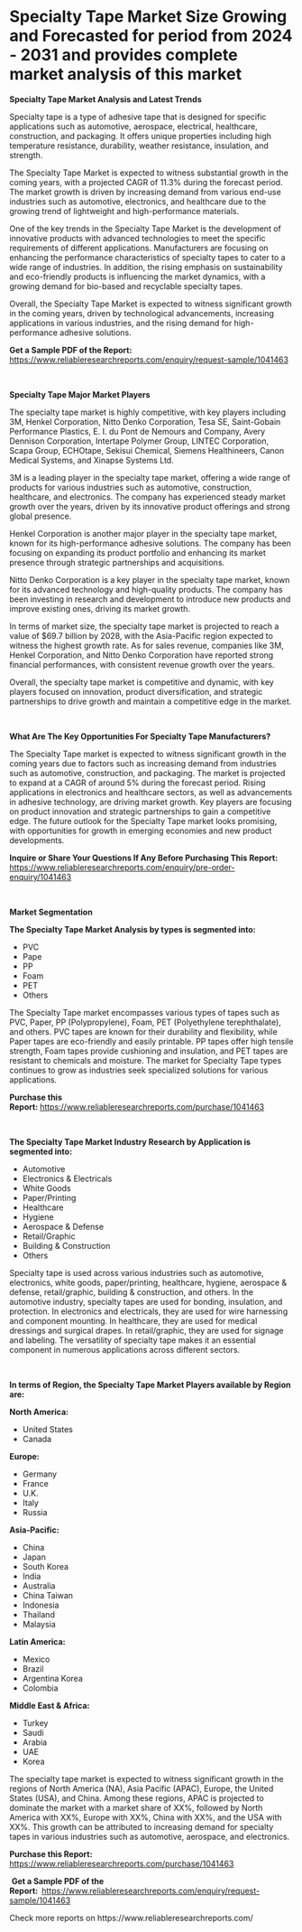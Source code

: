 <p><h1>Specialty Tape Market Size Growing and Forecasted for period from 2024 - 2031 and provides complete market analysis of this market</h1></p><p><strong>Specialty Tape Market Analysis and Latest Trends</strong></p>
<p><p>Specialty tape is a type of adhesive tape that is designed for specific applications such as automotive, aerospace, electrical, healthcare, construction, and packaging. It offers unique properties including high temperature resistance, durability, weather resistance, insulation, and strength.</p><p>The Specialty Tape Market is expected to witness substantial growth in the coming years, with a projected CAGR of 11.3% during the forecast period. The market growth is driven by increasing demand from various end-use industries such as automotive, electronics, and healthcare due to the growing trend of lightweight and high-performance materials.</p><p>One of the key trends in the Specialty Tape Market is the development of innovative products with advanced technologies to meet the specific requirements of different applications. Manufacturers are focusing on enhancing the performance characteristics of specialty tapes to cater to a wide range of industries. In addition, the rising emphasis on sustainability and eco-friendly products is influencing the market dynamics, with a growing demand for bio-based and recyclable specialty tapes.</p><p>Overall, the Specialty Tape Market is expected to witness significant growth in the coming years, driven by technological advancements, increasing applications in various industries, and the rising demand for high-performance adhesive solutions.</p></p>
<p><strong>Get a Sample PDF of the Report:&nbsp;</strong> <a href="https://www.reliableresearchreports.com/enquiry/request-sample/1041463">https://www.reliableresearchreports.com/enquiry/request-sample/1041463</a></p>
<p>&nbsp;</p>
<p><strong>Specialty Tape Major Market Players</strong></p>
<p><p>The specialty tape market is highly competitive, with key players including 3M, Henkel Corporation, Nitto Denko Corporation, Tesa SE, Saint-Gobain Performance Plastics, E. I. du Pont de Nemours and Company, Avery Dennison Corporation, Intertape Polymer Group, LINTEC Corporation, Scapa Group, ECHOtape, Sekisui Chemical, Siemens Healthineers, Canon Medical Systems, and Xinapse Systems Ltd.</p><p>3M is a leading player in the specialty tape market, offering a wide range of products for various industries such as automotive, construction, healthcare, and electronics. The company has experienced steady market growth over the years, driven by its innovative product offerings and strong global presence.</p><p>Henkel Corporation is another major player in the specialty tape market, known for its high-performance adhesive solutions. The company has been focusing on expanding its product portfolio and enhancing its market presence through strategic partnerships and acquisitions.</p><p>Nitto Denko Corporation is a key player in the specialty tape market, known for its advanced technology and high-quality products. The company has been investing in research and development to introduce new products and improve existing ones, driving its market growth.</p><p>In terms of market size, the specialty tape market is projected to reach a value of $69.7 billion by 2028, with the Asia-Pacific region expected to witness the highest growth rate. As for sales revenue, companies like 3M, Henkel Corporation, and Nitto Denko Corporation have reported strong financial performances, with consistent revenue growth over the years.</p><p>Overall, the specialty tape market is competitive and dynamic, with key players focused on innovation, product diversification, and strategic partnerships to drive growth and maintain a competitive edge in the market.</p></p>
<p>&nbsp;</p>
<p><strong>What Are The Key Opportunities For Specialty Tape Manufacturers?</strong></p>
<p><p>The Specialty Tape market is expected to witness significant growth in the coming years due to factors such as increasing demand from industries such as automotive, construction, and packaging. The market is projected to expand at a CAGR of around 5% during the forecast period. Rising applications in electronics and healthcare sectors, as well as advancements in adhesive technology, are driving market growth. Key players are focusing on product innovation and strategic partnerships to gain a competitive edge. The future outlook for the Specialty Tape market looks promising, with opportunities for growth in emerging economies and new product developments.</p></p>
<p><strong>Inquire or Share Your Questions If Any Before Purchasing This Report:</strong> <a href="https://www.reliableresearchreports.com/enquiry/pre-order-enquiry/1041463">https://www.reliableresearchreports.com/enquiry/pre-order-enquiry/1041463</a></p>
<p>&nbsp;</p>
<p><strong>Market Segmentation</strong></p>
<p><strong>The Specialty Tape Market Analysis by types is segmented into:</strong></p>
<p><ul><li>PVC</li><li>Pape</li><li>PP</li><li>Foam</li><li>PET</li><li>Others</li></ul></p>
<p><p>The Specialty Tape market encompasses various types of tapes such as PVC, Paper, PP (Polypropylene), Foam, PET (Polyethylene terephthalate), and others. PVC tapes are known for their durability and flexibility, while Paper tapes are eco-friendly and easily printable. PP tapes offer high tensile strength, Foam tapes provide cushioning and insulation, and PET tapes are resistant to chemicals and moisture. The market for Specialty Tape types continues to grow as industries seek specialized solutions for various applications.</p></p>
<p><strong>Purchase this Report:&nbsp;</strong><a href="https://www.reliableresearchreports.com/purchase/1041463">https://www.reliableresearchreports.com/purchase/1041463</a></p>
<p>&nbsp;</p>
<p><strong>The Specialty Tape Market Industry Research by Application is segmented into:</strong></p>
<p><ul><li>Automotive</li><li>Electronics & Electricals</li><li>White Goods</li><li>Paper/Printing</li><li>Healthcare</li><li>Hygiene</li><li>Aerospace & Defense</li><li>Retail/Graphic</li><li>Building & Construction</li><li>Others</li></ul></p>
<p><p>Specialty tape is used across various industries such as automotive, electronics, white goods, paper/printing, healthcare, hygiene, aerospace & defense, retail/graphic, building & construction, and others. In the automotive industry, specialty tapes are used for bonding, insulation, and protection. In electronics and electricals, they are used for wire harnessing and component mounting. In healthcare, they are used for medical dressings and surgical drapes. In retail/graphic, they are used for signage and labeling. The versatility of specialty tape makes it an essential component in numerous applications across different sectors.</p></p>
<p>&nbsp;</p>
<p><strong>In terms of Region, the Specialty Tape Market Players available by Region are:</strong></p>
<p>
    <p> <strong> North America: </strong>
        <ul>
            <li>United States</li>
            <li>Canada</li>
        </ul>
        </p> 
    <p> <strong> Europe: </strong>
        <ul>
            <li>Germany</li>
            <li>France</li>
            <li>U.K.</li>
            <li>Italy</li>
            <li>Russia</li>
        </ul>
        </p> 
    <p> <strong> Asia-Pacific: </strong>
        <ul>
            <li>China</li>
            <li>Japan</li>
            <li>South Korea</li>
            <li>India</li>
            <li>Australia</li>
            <li>China Taiwan</li>
            <li>Indonesia</li>
            <li>Thailand</li>
            <li>Malaysia</li>
        </ul>
        </p> 
    <p> <strong> Latin America: </strong>
        <ul>
            <li>Mexico</li>
            <li>Brazil</li>
            <li>Argentina Korea</li>
            <li>Colombia</li>
        </ul>
        </p> 
    <p> <strong> Middle East & Africa: </strong>
        <ul>
            <li>Turkey</li>
            <li>Saudi</li>
            <li>Arabia</li>
            <li>UAE</li>
            <li>Korea</li>
        </ul>
    </p>
    </p>
<p><p>The specialty tape market is expected to witness significant growth in the regions of North America (NA), Asia Pacific (APAC), Europe, the United States (USA), and China. Among these regions, APAC is projected to dominate the market with a market share of XX%, followed by North America with XX%, Europe with XX%, China with XX%, and the USA with XX%. This growth can be attributed to increasing demand for specialty tapes in various industries such as automotive, aerospace, and electronics.</p></p>
<p><strong>Purchase this Report: </strong><a href="https://www.reliableresearchreports.com/purchase/1041463">https://www.reliableresearchreports.com/purchase/1041463</a></p>
<p>&nbsp;<strong>Get a Sample PDF of the Report:&nbsp;&nbsp;</strong><a href="https://www.reliableresearchreports.com/enquiry/request-sample/1041463">https://www.reliableresearchreports.com/enquiry/request-sample/1041463</a></p>
<p><strong></strong></p>
<p>Check more reports on https://www.reliableresearchreports.com/</p>